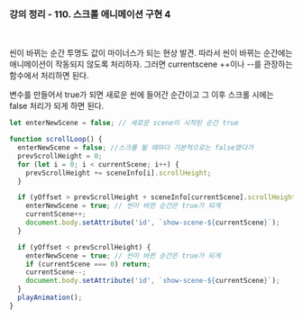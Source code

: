 ### 강의 정리 - 110. 스크롤 애니메이션 구현 4

<br />

씬이 바뀌는 순간 투명도 값이 마이너스가 되는 현상 발견. 따라서 씬이 바뀌는 순간에는 애니메이션이 작동되지 않도록 처리하자. 그러면 currentscene ++이나 --를 관장하는 함수에서 처리하면 된다.

변수를 만들어서 true가 되면 새로운 씬에 들어간 순간이고 그 이후 스크롤 시에는 false 처리가 되게 하면 된다.

```javascript
let enterNewScene = false; // 새로운 scene이 시작된 순간 true

function scrollLoop() {
  enterNewScene = false; //스크롤 될 때마다 기본적으로는 false였다가
  prevScrollHeight = 0;
  for (let i = 0; i < currentScene; i++) {
    prevScrollHeight += sceneInfo[i].scrollHeight;
  }

  if (yOffset > prevScrollHeight + sceneInfo[currentScene].scrollHeight) {
    enterNewScene = true; // 씬이 바뀐 순간은 true가 되게
    currentScene++;
    document.body.setAttribute('id', `show-scene-${currentScene}`);
  }

  if (yOffset < prevScrollHeight) {
    enterNewScene = true; // 씬이 바뀐 순간은 true가 되게
    if (currentScene === 0) return;
    currentScene--;
    document.body.setAttribute('id', `show-scene-${currentScene}`);
  }
  playAnimation();
}
```

